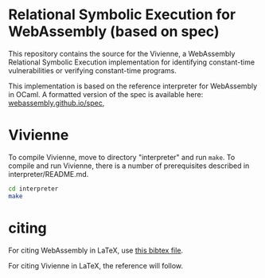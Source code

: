 # Relational Symbolic Execution for WebAssembly (based on spec)

This repository contains the source for the Vivienne, a WebAssembly
Relational Symbolic Execution implementation for identifying constant-time
vulnerabilities or verifying constant-time programs.

This implementation is based on the reference interpreter for WebAssembly in
OCaml. 
A formatted version of the spec is available here:
[webassembly.github.io/spec](https://webassembly.github.io/spec/),

# Vivienne

To compile Vivienne, move to directory "interpreter" and run `make`. 
To compile and run Vivienne, there is a number of prerequisites described in interpreter/README.md.

```bash
cd interpreter
make
```

# citing

For citing WebAssembly in LaTeX, use [this bibtex file](wasm-specs.bib).

For citing Vivienne in LaTeX, the reference will follow.
